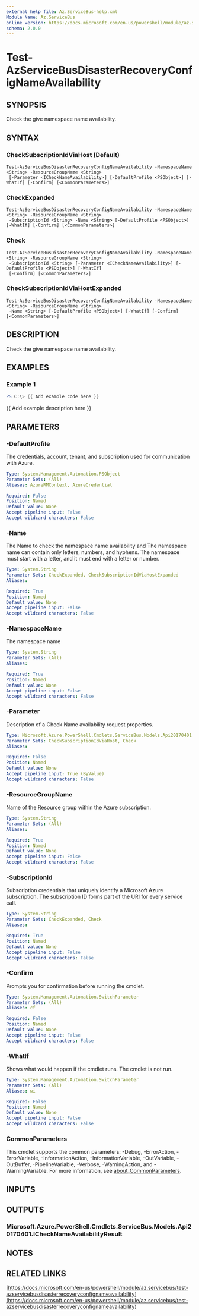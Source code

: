 ```yaml
---
external help file: Az.ServiceBus-help.xml
Module Name: Az.ServiceBus
online version: https://docs.microsoft.com/en-us/powershell/module/az.servicebus/test-azservicebusdisasterrecoveryconfignameavailability
schema: 2.0.0
---
```


# Test-AzServiceBusDisasterRecoveryConfigNameAvailability

## SYNOPSIS
Check the give namespace name availability.

## SYNTAX

### CheckSubscriptionIdViaHost (Default)
```
Test-AzServiceBusDisasterRecoveryConfigNameAvailability -NamespaceName <String> -ResourceGroupName <String>
 [-Parameter <ICheckNameAvailability>] [-DefaultProfile <PSObject>] [-WhatIf] [-Confirm] [<CommonParameters>]
```

### CheckExpanded
```
Test-AzServiceBusDisasterRecoveryConfigNameAvailability -NamespaceName <String> -ResourceGroupName <String>
 -SubscriptionId <String> -Name <String> [-DefaultProfile <PSObject>] [-WhatIf] [-Confirm] [<CommonParameters>]
```

### Check
```
Test-AzServiceBusDisasterRecoveryConfigNameAvailability -NamespaceName <String> -ResourceGroupName <String>
 -SubscriptionId <String> [-Parameter <ICheckNameAvailability>] [-DefaultProfile <PSObject>] [-WhatIf]
 [-Confirm] [<CommonParameters>]
```

### CheckSubscriptionIdViaHostExpanded
```
Test-AzServiceBusDisasterRecoveryConfigNameAvailability -NamespaceName <String> -ResourceGroupName <String>
 -Name <String> [-DefaultProfile <PSObject>] [-WhatIf] [-Confirm] [<CommonParameters>]
```

## DESCRIPTION
Check the give namespace name availability.

## EXAMPLES

### Example 1
```powershell
PS C:\> {{ Add example code here }}
```

{{ Add example description here }}

## PARAMETERS

### -DefaultProfile
The credentials, account, tenant, and subscription used for communication with Azure.

```yaml
Type: System.Management.Automation.PSObject
Parameter Sets: (All)
Aliases: AzureRMContext, AzureCredential

Required: False
Position: Named
Default value: None
Accept pipeline input: False
Accept wildcard characters: False
```

### -Name
The Name to check the namespace name availability and The namespace name can contain only letters, numbers, and hyphens.
The namespace must start with a letter, and it must end with a letter or number.

```yaml
Type: System.String
Parameter Sets: CheckExpanded, CheckSubscriptionIdViaHostExpanded
Aliases:

Required: True
Position: Named
Default value: None
Accept pipeline input: False
Accept wildcard characters: False
```

### -NamespaceName
The namespace name

```yaml
Type: System.String
Parameter Sets: (All)
Aliases:

Required: True
Position: Named
Default value: None
Accept pipeline input: False
Accept wildcard characters: False
```

### -Parameter
Description of a Check Name availability request properties.

```yaml
Type: Microsoft.Azure.PowerShell.Cmdlets.ServiceBus.Models.Api20170401.ICheckNameAvailability
Parameter Sets: CheckSubscriptionIdViaHost, Check
Aliases:

Required: False
Position: Named
Default value: None
Accept pipeline input: True (ByValue)
Accept wildcard characters: False
```

### -ResourceGroupName
Name of the Resource group within the Azure subscription.

```yaml
Type: System.String
Parameter Sets: (All)
Aliases:

Required: True
Position: Named
Default value: None
Accept pipeline input: False
Accept wildcard characters: False
```

### -SubscriptionId
Subscription credentials that uniquely identify a Microsoft Azure subscription.
The subscription ID forms part of the URI for every service call.

```yaml
Type: System.String
Parameter Sets: CheckExpanded, Check
Aliases:

Required: True
Position: Named
Default value: None
Accept pipeline input: False
Accept wildcard characters: False
```

### -Confirm
Prompts you for confirmation before running the cmdlet.

```yaml
Type: System.Management.Automation.SwitchParameter
Parameter Sets: (All)
Aliases: cf

Required: False
Position: Named
Default value: None
Accept pipeline input: False
Accept wildcard characters: False
```

### -WhatIf
Shows what would happen if the cmdlet runs.
The cmdlet is not run.

```yaml
Type: System.Management.Automation.SwitchParameter
Parameter Sets: (All)
Aliases: wi

Required: False
Position: Named
Default value: None
Accept pipeline input: False
Accept wildcard characters: False
```

### CommonParameters
This cmdlet supports the common parameters: -Debug, -ErrorAction, -ErrorVariable, -InformationAction, -InformationVariable, -OutVariable, -OutBuffer, -PipelineVariable, -Verbose, -WarningAction, and -WarningVariable. For more information, see [about_CommonParameters](http://go.microsoft.com/fwlink/?LinkID=113216).

## INPUTS

## OUTPUTS

### Microsoft.Azure.PowerShell.Cmdlets.ServiceBus.Models.Api20170401.ICheckNameAvailabilityResult
## NOTES

## RELATED LINKS

[https://docs.microsoft.com/en-us/powershell/module/az.servicebus/test-azservicebusdisasterrecoveryconfignameavailability](https://docs.microsoft.com/en-us/powershell/module/az.servicebus/test-azservicebusdisasterrecoveryconfignameavailability)

